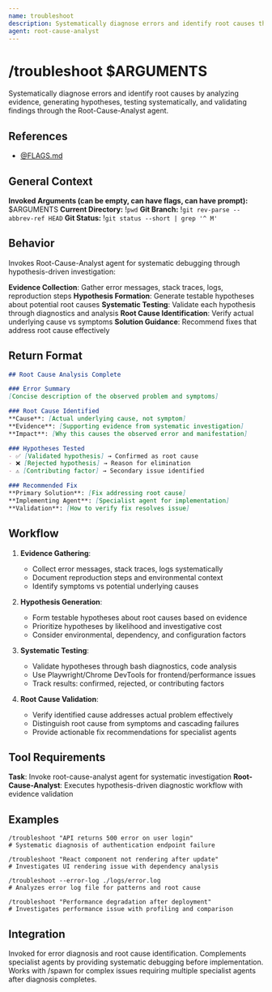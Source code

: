 ```yaml
---
name: troubleshoot
description: Systematically diagnose errors and identify root causes through hypothesis-driven investigation
agent: root-cause-analyst
---
```


# /troubleshoot $ARGUMENTS

Systematically diagnose errors and identify root causes by analyzing evidence, generating hypotheses, testing systematically, and validating findings through the Root-Cause-Analyst agent.

## References
- [@FLAGS.md](../FLAGS.md)

## General Context
**Invoked Arguments (can be empty, can have flags, can have prompt):** $ARGUMENTS
**Current Directory:** !`pwd`
**Git Branch:** !`git rev-parse --abbrev-ref HEAD`
**Git Status:**
!`git status --short | grep '^ M'`

## Behavior

Invokes Root-Cause-Analyst agent for systematic debugging through hypothesis-driven investigation:

**Evidence Collection**: Gather error messages, stack traces, logs, reproduction steps
**Hypothesis Formation**: Generate testable hypotheses about potential root causes
**Systematic Testing**: Validate each hypothesis through diagnostics and analysis
**Root Cause Identification**: Verify actual underlying cause vs symptoms
**Solution Guidance**: Recommend fixes that address root cause effectively

## Return Format

```markdown
## Root Cause Analysis Complete

### Error Summary
[Concise description of the observed problem and symptoms]

### Root Cause Identified
**Cause**: [Actual underlying cause, not symptom]
**Evidence**: [Supporting evidence from systematic investigation]
**Impact**: [Why this causes the observed error and manifestation]

### Hypotheses Tested
- ✅ [Validated hypothesis] → Confirmed as root cause
- ❌ [Rejected hypothesis] → Reason for elimination
- ⚠️ [Contributing factor] → Secondary issue identified

### Recommended Fix
**Primary Solution**: [Fix addressing root cause]
**Implementing Agent**: [Specialist agent for implementation]
**Validation**: [How to verify fix resolves issue]
```

## Workflow

1. **Evidence Gathering**:
   - Collect error messages, stack traces, logs systematically
   - Document reproduction steps and environmental context
   - Identify symptoms vs potential underlying causes

2. **Hypothesis Generation**:
   - Form testable hypotheses about root causes based on evidence
   - Prioritize hypotheses by likelihood and investigative cost
   - Consider environmental, dependency, and configuration factors

3. **Systematic Testing**:
   - Validate hypotheses through bash diagnostics, code analysis
   - Use Playwright/Chrome DevTools for frontend/performance issues
   - Track results: confirmed, rejected, or contributing factors

4. **Root Cause Validation**:
   - Verify identified cause addresses actual problem effectively
   - Distinguish root cause from symptoms and cascading failures
   - Provide actionable fix recommendations for specialist agents

## Tool Requirements

**Task**: Invoke root-cause-analyst agent for systematic investigation
**Root-Cause-Analyst**: Executes hypothesis-driven diagnostic workflow with evidence validation

## Examples

```
/troubleshoot "API returns 500 error on user login"
# Systematic diagnosis of authentication endpoint failure

/troubleshoot "React component not rendering after update"
# Investigates UI rendering issue with dependency analysis

/troubleshoot --error-log ./logs/error.log
# Analyzes error log file for patterns and root cause

/troubleshoot "Performance degradation after deployment"
# Investigates performance issue with profiling and comparison
```

## Integration

Invoked for error diagnosis and root cause identification. Complements specialist agents by providing systematic debugging before implementation. Works with /spawn for complex issues requiring multiple specialist agents after diagnosis completes.

